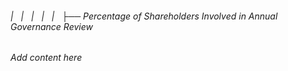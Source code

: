 ###### |   |   |   |   |   ├── Percentage of Shareholders Involved in Annual Governance Review

*Add content here*